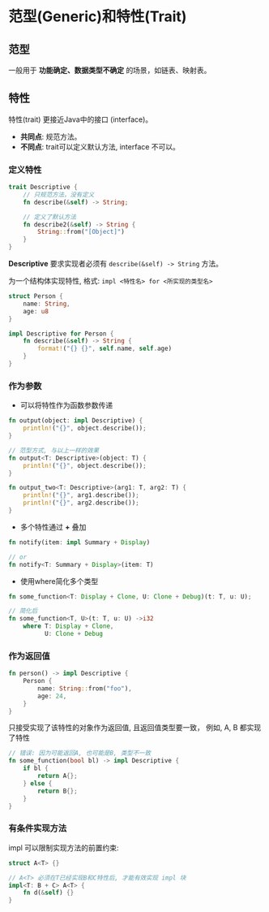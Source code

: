 # 范型(Generic)和特性(Trait)

## 范型
一般用于 __功能确定、数据类型不确定__ 的场景，如链表、映射表。

## 特性
特性(trait) 更接近Java中的接口 (interface)。
- **共同点**: 规范方法。
- **不同点**: trait可以定义默认方法, interface 不可以。

### 定义特性
```rust
trait Descriptive {
	// 只规范方法，没有定义
	fn describe(&self) -> String;

	// 定义了默认方法
	fn describe2(&self) -> String {
		String::from("[Object]")
	}
}
```
__Descriptive__ 要求实现者必须有 `describe(&self) -> String` 方法。

为一个结构体实现特性, 格式:
`impl <特性名> for <所实现的类型名>`

```rust
struct Person {
	name: String,
	age: u8
}

impl Descriptive for Person {
	fn describe(&self) -> String {
		format!("{} {}", self.name, self.age)
	}
}
```

### 作为参数
- 可以将特性作为函数参数传递

``` rust
fn output(object: impl Descriptive) {
	println!("{}", object.describe());
}

// 范型方式, 与以上一样的效果
fn output<T: Descriptive>(object: T) {
	println!("{}", object.describe());
}

fn output_two<T: Descriptive>(arg1: T, arg2: T) {
	println!("{}", arg1.describe());
	println!("{}", arg2.describe());
}
```

- 多个特性通过 __+__ 叠加
``` rust
fn notify(item: impl Summary + Display)

// or
fn notify<T: Summary + Display>(item: T)
```

- 使用where简化多个类型
``` rust
fn some_function<T: Display + Clone, U: Clone + Debug)(t: T, u: U);

// 简化后
fn some_function<T, U>(t: T, u: U) ->i32
	where T: Display + Clone,
		  U: Clone + Debug
```

### 作为返回值
``` rust
fn person() -> impl Descriptive {
	Person {
		name: String::from("foo"),
		age: 24,
	}
}
```
只接受实现了该特性的对象作为返回值, 且返回值类型要一致， 例如, A, B 都实现了特性
``` rust
// 错误: 因为可能返回A, 也可能是B, 类型不一致
fn some_function(bool bl) -> impl Descriptive {
	if bl {
		return A{};
	} else {
		return B{};
	}
}
```

### 有条件实现方法
impl 可以限制实现方法的前置约束:
``` rust
struct A<T> {}

// A<T> 必须在T已经实现B和C特性后, 才能有效实现 impl 块
impl<T: B + C> A<T> {
	fn d(&self) {}
}
```
